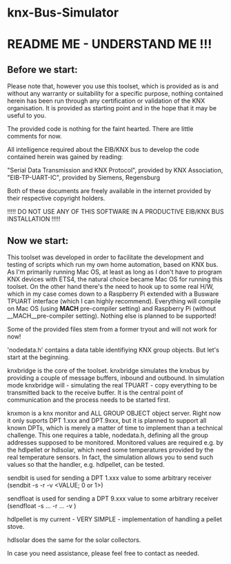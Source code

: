 # knx-Bus-Simulator

README ME - UNDERSTAND ME !!!
=============================

Before we start:
----------------

Please note that, however you use this toolset, which is provided as is and without any warranty or suitability for a specific purpose,
nothing contained herein has been run through any certification or validation of the KNX organisation.
It is provided as starting point and in the hope that it may be useful to you.

The provided code is nothing for the faint hearted. There are little comments for now.

All intelligence required about the EIB/KNX bus to develop the code contained herein was gained by reading:

"Serial Data Transmission and KNX Protocol", provided by KNX Association,
"EIB-TP-UART-IC", provided by Siemens, Regensburg

Both of these documents are freely available in the internet provided by their respective copyright holders.

!!!!! DO NOT USE ANY OF THIS SOFTWARE IN A PRODUCTIVE EIB/KNX BUS INSTALLATION !!!!!

Now we start:
-------------

This toolset was developed in order to facilitate the development and testing of scripts which run my own home automation, based
on KNX bus. As I'm primarily running Mac OS, at least as long as I don't have to program KNX devices with ETS4, the natural choice became
Mac OS for running this toolset. On the other hand there's the need to hook up to some real H/W, which in my case comes down to a Raspberry
Pi extended with a Busware TPUART interface (which I can highly recommend).
Everything will compile on Mac OS (using __MACH__ pre-compiler setting) and Raspberry Pi (without __MACH__pre-compiler setting).
Nothing else is planned to be supported!

Some of the provided files stem from a former tryout and will not work for now!

'nodedata.h' contains a data table identifiying KNX group objects. But let's start at the beginning.

knxbridge is the core of the toolset. knxbridge simulates the knxbus by providing a couple of message buffers, inbound and outbound.
In simulation mode knxbridge will - simulating the real TPUART - copy everything to be transmitted back to the receive buffer. It
is the central point of communication and the process needs to be started first.

knxmon is a knx monitor and ALL GROUP OBJECT object server. Right now it only suports DPT 1.xxx and DPT.9xxx, but it is planned to
support all known DPTs, which is merely a matter of time to implement than a technical challenge. This one requires a table, nodedata.h, defining all the group addresses supposed to be monitored. Monitored values are required e.g. by the hdlpellet or hdlsolar, which need some temperatures provided by the real temperature sensors. In fact, the simulation allows you to send such values so that the handler, e.g. hdlpellet, can be tested.

sendbit is used for sending a DPT 1.xxx value to some arbitrary receiver (sendbit -s <SENDER ADDRESS> -r <RECEIVING GROUP> -v <VALUE; 0 or
1>)

sendfloat is used for sending a DPT 9.xxx value to some arbitrary receiver (sendfloat -s ... -r ... -v <VALUE>)

hdlpellet is my current - VERY SIMPLE - implementation of handling a pellet stove.

hdlsolar does the same for the solar collectors.


In case you need assistance, please feel free to contact as needed.
